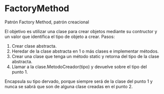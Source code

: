 # FactoryMethod
Patrón Factory Method, patrón creacional

El objetivo es utilizar una clase para crear objetos mediante su contructor y un valor que identifica el tipo de objeto a crear.
Pasos:
1. Crear clase abstracta.
2. Heredar de la clase abstracta en 1 o más clases e implementar métodos.
3. Crear una clase que tenga un método static y retorna del tipo de la clase abstracta.
4. Llamar a la clase.MetodoCreador(tipo) y devuelve sobre el tipo del punto 1.

Encapsula su tipo dervado, porque siempre será de la clase del punto 1 y nunca se sabrá que son de alguna clase creadas en el punto 2.
